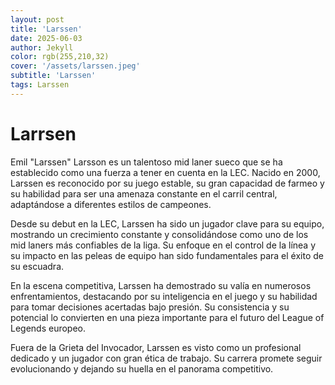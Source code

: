 ```yaml
---
layout: post
title: 'Larssen'
date: 2025-06-03
author: Jekyll
color: rgb(255,210,32)
cover: '/assets/larssen.jpeg'
subtitle: 'Larssen'
tags: Larssen
---
```



# Larrsen

Emil "Larssen" Larsson es un talentoso mid laner sueco que se ha establecido como una fuerza a tener en cuenta en la LEC. Nacido en 2000, Larssen es reconocido por su juego estable, su gran capacidad de farmeo y su habilidad para ser una amenaza constante en el carril central, adaptándose a diferentes estilos de campeones.

Desde su debut en la LEC, Larssen ha sido un jugador clave para su equipo, mostrando un crecimiento constante y consolidándose como uno de los mid laners más confiables de la liga. Su enfoque en el control de la línea y su impacto en las peleas de equipo han sido fundamentales para el éxito de su escuadra.

En la escena competitiva, Larssen ha demostrado su valía en numerosos enfrentamientos, destacando por su inteligencia en el juego y su habilidad para tomar decisiones acertadas bajo presión. Su consistencia y su potencial lo convierten en una pieza importante para el futuro del League of Legends europeo.

Fuera de la Grieta del Invocador, Larssen es visto como un profesional dedicado y un jugador con gran ética de trabajo. Su carrera promete seguir evolucionando y dejando su huella en el panorama competitivo.